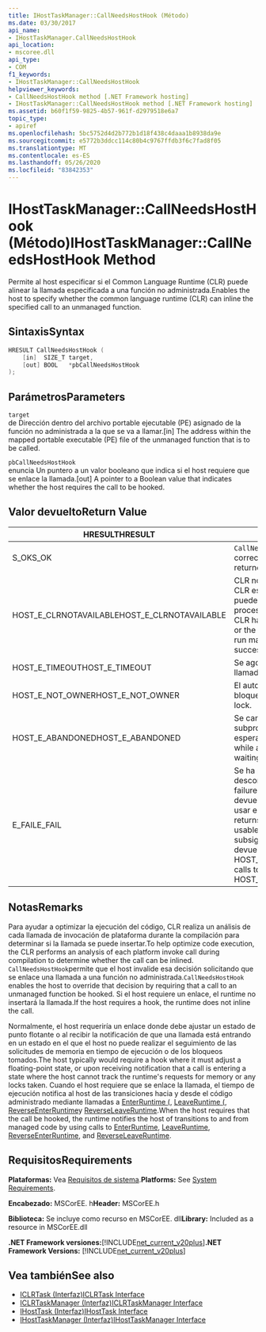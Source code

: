 ```yaml
---
title: IHostTaskManager::CallNeedsHostHook (Método)
ms.date: 03/30/2017
api_name:
- IHostTaskManager.CallNeedsHostHook
api_location:
- mscoree.dll
api_type:
- COM
f1_keywords:
- IHostTaskManager::CallNeedsHostHook
helpviewer_keywords:
- CallNeedsHostHook method [.NET Framework hosting]
- IHostTaskManager::CallNeedsHostHook method [.NET Framework hosting]
ms.assetid: b60f1f59-9825-4b57-961f-d2979518e6a7
topic_type:
- apiref
ms.openlocfilehash: 5bc5752d4d2b772b1d18f438c4daaa1b8938da9e
ms.sourcegitcommit: e5772b3ddcc114c80b4c9767ffdb3f6c7fad8f05
ms.translationtype: MT
ms.contentlocale: es-ES
ms.lasthandoff: 05/26/2020
ms.locfileid: "83842353"
---
```

# <a name="ihosttaskmanagercallneedshosthook-method"></a><span data-ttu-id="c513f-102">IHostTaskManager::CallNeedsHostHook (Método)</span><span class="sxs-lookup"><span data-stu-id="c513f-102">IHostTaskManager::CallNeedsHostHook Method</span></span>
<span data-ttu-id="c513f-103">Permite al host especificar si el Common Language Runtime (CLR) puede alinear la llamada especificada a una función no administrada.</span><span class="sxs-lookup"><span data-stu-id="c513f-103">Enables the host to specify whether the common language runtime (CLR) can inline the specified call to an unmanaged function.</span></span>  
  
## <a name="syntax"></a><span data-ttu-id="c513f-104">Sintaxis</span><span class="sxs-lookup"><span data-stu-id="c513f-104">Syntax</span></span>  
  
```cpp  
HRESULT CallNeedsHostHook (  
    [in]  SIZE_T target,
    [out] BOOL   *pbCallNeedsHostHook  
);  
```  
  
## <a name="parameters"></a><span data-ttu-id="c513f-105">Parámetros</span><span class="sxs-lookup"><span data-stu-id="c513f-105">Parameters</span></span>  
 `target`  
 <span data-ttu-id="c513f-106">de Dirección dentro del archivo portable ejecutable (PE) asignado de la función no administrada a la que se va a llamar.</span><span class="sxs-lookup"><span data-stu-id="c513f-106">[in] The address within the mapped portable executable (PE) file of the unmanaged function that is to be called.</span></span>  
  
 `pbCallNeedsHostHook`  
 <span data-ttu-id="c513f-107">enuncia Un puntero a un valor booleano que indica si el host requiere que se enlace la llamada.</span><span class="sxs-lookup"><span data-stu-id="c513f-107">[out] A pointer to a Boolean value that indicates whether the host requires the call to be hooked.</span></span>  
  
## <a name="return-value"></a><span data-ttu-id="c513f-108">Valor devuelto</span><span class="sxs-lookup"><span data-stu-id="c513f-108">Return Value</span></span>  
  
|<span data-ttu-id="c513f-109">HRESULT</span><span class="sxs-lookup"><span data-stu-id="c513f-109">HRESULT</span></span>|<span data-ttu-id="c513f-110">Descripción</span><span class="sxs-lookup"><span data-stu-id="c513f-110">Description</span></span>|  
|-------------|-----------------|  
|<span data-ttu-id="c513f-111">S_OK</span><span class="sxs-lookup"><span data-stu-id="c513f-111">S_OK</span></span>|<span data-ttu-id="c513f-112">`CallNeedsHostHook`se devolvió correctamente.</span><span class="sxs-lookup"><span data-stu-id="c513f-112">`CallNeedsHostHook` returned successfully.</span></span>|  
|<span data-ttu-id="c513f-113">HOST_E_CLRNOTAVAILABLE</span><span class="sxs-lookup"><span data-stu-id="c513f-113">HOST_E_CLRNOTAVAILABLE</span></span>|<span data-ttu-id="c513f-114">CLR no se ha cargado en un proceso o CLR está en un estado en el que no puede ejecutar código administrado ni procesar la llamada correctamente.</span><span class="sxs-lookup"><span data-stu-id="c513f-114">The CLR has not been loaded into a process, or the CLR is in a state in which it cannot run managed code or process the call successfully.</span></span>|  
|<span data-ttu-id="c513f-115">HOST_E_TIMEOUT</span><span class="sxs-lookup"><span data-stu-id="c513f-115">HOST_E_TIMEOUT</span></span>|<span data-ttu-id="c513f-116">Se agotó el tiempo de espera de la llamada.</span><span class="sxs-lookup"><span data-stu-id="c513f-116">The call timed out.</span></span>|  
|<span data-ttu-id="c513f-117">HOST_E_NOT_OWNER</span><span class="sxs-lookup"><span data-stu-id="c513f-117">HOST_E_NOT_OWNER</span></span>|<span data-ttu-id="c513f-118">El autor de la llamada no posee el bloqueo.</span><span class="sxs-lookup"><span data-stu-id="c513f-118">The caller does not own the lock.</span></span>|  
|<span data-ttu-id="c513f-119">HOST_E_ABANDONED</span><span class="sxs-lookup"><span data-stu-id="c513f-119">HOST_E_ABANDONED</span></span>|<span data-ttu-id="c513f-120">Se canceló un evento mientras un subproceso o fibra bloqueados estaba esperando en él.</span><span class="sxs-lookup"><span data-stu-id="c513f-120">An event was canceled while a blocked thread or fiber was waiting on it.</span></span>|  
|<span data-ttu-id="c513f-121">E_FAIL</span><span class="sxs-lookup"><span data-stu-id="c513f-121">E_FAIL</span></span>|<span data-ttu-id="c513f-122">Se ha producido un error grave desconocido.</span><span class="sxs-lookup"><span data-stu-id="c513f-122">An unknown catastrophic failure has occurred.</span></span> <span data-ttu-id="c513f-123">Cuando un método devuelve E_FAIL, CLR ya no se puede usar en el proceso.</span><span class="sxs-lookup"><span data-stu-id="c513f-123">When a method returns E_FAIL, the CLR is no longer usable within the process.</span></span> <span data-ttu-id="c513f-124">Las llamadas subsiguientes a métodos de hospedaje devuelven HOST_E_CLRNOTAVAILABLE.</span><span class="sxs-lookup"><span data-stu-id="c513f-124">Subsequent calls to hosting methods return HOST_E_CLRNOTAVAILABLE.</span></span>|  
  
## <a name="remarks"></a><span data-ttu-id="c513f-125">Notas</span><span class="sxs-lookup"><span data-stu-id="c513f-125">Remarks</span></span>  
 <span data-ttu-id="c513f-126">Para ayudar a optimizar la ejecución del código, CLR realiza un análisis de cada llamada de invocación de plataforma durante la compilación para determinar si la llamada se puede insertar.</span><span class="sxs-lookup"><span data-stu-id="c513f-126">To help optimize code execution, the CLR performs an analysis of each platform invoke call during compilation to determine whether the call can be inlined.</span></span> <span data-ttu-id="c513f-127">`CallNeedsHostHook`permite que el host invalide esa decisión solicitando que se enlace una llamada a una función no administrada.</span><span class="sxs-lookup"><span data-stu-id="c513f-127">`CallNeedsHostHook` enables the host to override that decision by requiring that a call to an unmanaged function be hooked.</span></span> <span data-ttu-id="c513f-128">Si el host requiere un enlace, el runtime no insertará la llamada.</span><span class="sxs-lookup"><span data-stu-id="c513f-128">If the host requires a hook, the runtime does not inline the call.</span></span>  
  
 <span data-ttu-id="c513f-129">Normalmente, el host requeriría un enlace donde debe ajustar un estado de punto flotante o al recibir la notificación de que una llamada está entrando en un estado en el que el host no puede realizar el seguimiento de las solicitudes de memoria en tiempo de ejecución o de los bloqueos tomados.</span><span class="sxs-lookup"><span data-stu-id="c513f-129">The host typically would require a hook where it must adjust a floating-point state, or upon receiving notification that a call is entering a state where the host cannot track the runtime's requests for memory or any locks taken.</span></span> <span data-ttu-id="c513f-130">Cuando el host requiere que se enlace la llamada, el tiempo de ejecución notifica al host de las transiciones hacia y desde el código administrado mediante llamadas a [EnterRuntime (](../../../../docs/framework/unmanaged-api/hosting/ihosttaskmanager-enterruntime-method.md), [LeaveRuntime (](../../../../docs/framework/unmanaged-api/hosting/ihosttaskmanager-leaveruntime-method.md), [ReverseEnterRuntime](../../../../docs/framework/unmanaged-api/hosting/ihosttaskmanager-reverseenterruntime-method.md)y [ReverseLeaveRuntime](ihosttaskmanager-reverseleaveruntime-method.md).</span><span class="sxs-lookup"><span data-stu-id="c513f-130">When the host requires that the call be hooked, the runtime notifies the host of transitions to and from managed code by using calls to [EnterRuntime](../../../../docs/framework/unmanaged-api/hosting/ihosttaskmanager-enterruntime-method.md), [LeaveRuntime](../../../../docs/framework/unmanaged-api/hosting/ihosttaskmanager-leaveruntime-method.md), [ReverseEnterRuntime](../../../../docs/framework/unmanaged-api/hosting/ihosttaskmanager-reverseenterruntime-method.md), and [ReverseLeaveRuntime](ihosttaskmanager-reverseleaveruntime-method.md).</span></span>  
  
## <a name="requirements"></a><span data-ttu-id="c513f-131">Requisitos</span><span class="sxs-lookup"><span data-stu-id="c513f-131">Requirements</span></span>  
 <span data-ttu-id="c513f-132">**Plataformas:** Vea [Requisitos de sistema](../../get-started/system-requirements.md).</span><span class="sxs-lookup"><span data-stu-id="c513f-132">**Platforms:** See [System Requirements](../../get-started/system-requirements.md).</span></span>  
  
 <span data-ttu-id="c513f-133">**Encabezado:** MSCorEE. h</span><span class="sxs-lookup"><span data-stu-id="c513f-133">**Header:** MSCorEE.h</span></span>  
  
 <span data-ttu-id="c513f-134">**Biblioteca:** Se incluye como recurso en MSCorEE. dll</span><span class="sxs-lookup"><span data-stu-id="c513f-134">**Library:** Included as a resource in MSCorEE.dll</span></span>  
  
 <span data-ttu-id="c513f-135">**.NET Framework versiones:**[!INCLUDE[net_current_v20plus](../../../../includes/net-current-v20plus-md.md)]</span><span class="sxs-lookup"><span data-stu-id="c513f-135">**.NET Framework Versions:** [!INCLUDE[net_current_v20plus](../../../../includes/net-current-v20plus-md.md)]</span></span>  
  
## <a name="see-also"></a><span data-ttu-id="c513f-136">Vea también</span><span class="sxs-lookup"><span data-stu-id="c513f-136">See also</span></span>

- [<span data-ttu-id="c513f-137">ICLRTask (Interfaz)</span><span class="sxs-lookup"><span data-stu-id="c513f-137">ICLRTask Interface</span></span>](iclrtask-interface.md)
- [<span data-ttu-id="c513f-138">ICLRTaskManager (Interfaz)</span><span class="sxs-lookup"><span data-stu-id="c513f-138">ICLRTaskManager Interface</span></span>](iclrtaskmanager-interface.md)
- [<span data-ttu-id="c513f-139">IHostTask (Interfaz)</span><span class="sxs-lookup"><span data-stu-id="c513f-139">IHostTask Interface</span></span>](ihosttask-interface.md)
- [<span data-ttu-id="c513f-140">IHostTaskManager (Interfaz)</span><span class="sxs-lookup"><span data-stu-id="c513f-140">IHostTaskManager Interface</span></span>](ihosttaskmanager-interface.md)
